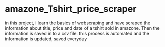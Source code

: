 # amazone_Tshirt_price_scraper

in this project, i learn the basics of webscraping and have scraped the information about title, price and date of a tshirt sold in amazone. Then the information is saved in to a csv file. this process is automated and the information is updated, saved everyday
